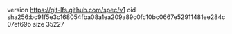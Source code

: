 version https://git-lfs.github.com/spec/v1
oid sha256:bc91f5e3c168054fba08a1ea209a89c0fc10bc0667e52911481ee284c07ef69b
size 35227
